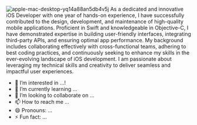 ![apple-mac-desktop-yq14a88an5db4v5j](https://github.com/user-attachments/assets/dcc04d67-565b-4387-8ecb-b675ba8ff5d5)
As a dedicated and innovative iOS Developer with one year of hands-on experience, I have successfully contributed to the design, development, and maintenance of high-quality mobile applications. Proficient in Swift and knowledgeable in Objective-C, I have demonstrated expertise in building user-friendly interfaces, integrating third-party APIs, and ensuring optimal app performance. My background includes collaborating effectively with cross-functional teams, adhering to best coding practices, and continuously seeking to enhance my skills in the ever-evolving landscape of iOS development. I am passionate about leveraging my technical skills and creativity to deliver seamless and impactful user experiences.

- 👀 I’m interested in ...!
- 🌱 I’m currently learning ...
- 💞️ I’m looking to collaborate on ...
- 📫 How to reach me ...
- 😄 Pronouns: ...
- ⚡ Fun fact: ...

<!---
MedathSelvaSingh/MedathSelvaSingh is a ✨ special ✨ repository because its `README.md` (this file) appears on your GitHub profile.
You can click the Preview link to take a look at your changes.
--->
